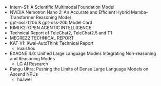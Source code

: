 - Intern-S1: A Scientific Multimodal Foundation Model
- NVIDIA Nemotron Nano 2: An Accurate and Efficient Hybrid Mamba-Transformer Reasoning Model
- gpt-oss-120b & gpt-oss-20b Model Card
- KIMI K2: OPEN AGENTIC INTELLIGENCE
- Technical Report of TeleChat2, TeleChat2.5 and T1
- MEGREZ2 TECHNICAL REPORT
- KAT-V1: Kwai-AutoThink Technical Report
  - kuaishou
- EXAONE 4.0: Unified Large Language Models Integrating Non-reasoning and Reasoning Modes
  - LG AI Research
- Pangu Ultra: Pushing the Limits of Dense Large Language Models on Ascend NPUs
  - huawei
